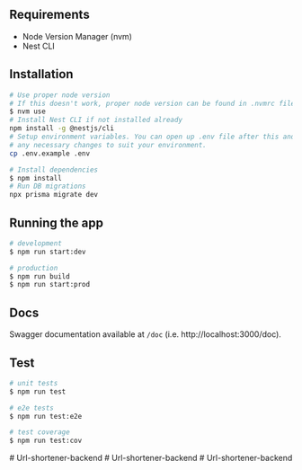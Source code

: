 ## Requirements

- Node Version Manager (nvm)
- Nest CLI

## Installation

```bash
# Use proper node version
# If this doesn't work, proper node version can be found in .nvmrc file
$ nvm use
# Install Nest CLI if not installed already
npm install -g @nestjs/cli
# Setup environment variables. You can open up .env file after this and make
# any necessary changes to suit your environment.
cp .env.example .env

# Install dependencies
$ npm install
# Run DB migrations
npx prisma migrate dev
```

## Running the app

```bash
# development
$ npm run start:dev

# production
$ npm run build
$ npm run start:prod
```

## Docs

Swagger documentation available at `/doc` (i.e. http://localhost:3000/doc).

## Test

```bash
# unit tests
$ npm run test

# e2e tests
$ npm run test:e2e

# test coverage
$ npm run test:cov
```
#   U r l - s h o r t e n e r - b a c k e n d  
 #   U r l - s h o r t e n e r - b a c k e n d  
 #   U r l - s h o r t e n e r - b a c k e n d  
 